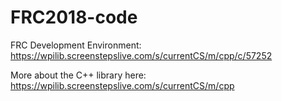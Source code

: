 # FRC2018-code

FRC Development Environment:
https://wpilib.screenstepslive.com/s/currentCS/m/cpp/c/57252

More about the C++ library here:
https://wpilib.screenstepslive.com/s/currentCS/m/cpp
